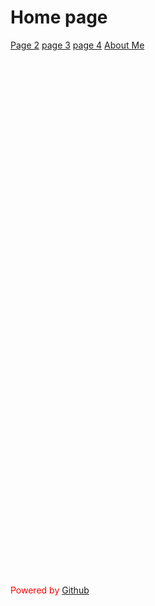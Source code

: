 # Home page
[Page 2](javascript:pageTwo())
[page 3](javascript:pageThree()) 
[page 4](javascript:pageFour())
[About Me](https://lucky2245.github.io/AboutMe/)
<div class="github">
  <p>Powered by <a href="https://github.com">Github</a></p>
</div>
<style>
  .github{
           position:absolute;
           top:1000px;
  }
  .github p{
            color:red;
  
}
</style>
